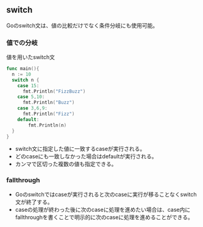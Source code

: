## switch
Goのswitch文は、値の比較だけでなく条件分岐にも使用可能。

### 値での分岐
値を用いたswitch文

```.go
func main(){
  n := 10
  switch n {
    case 15:
      fmt.Println("FizzBuzz")
    case 5,10:
      fmt.Println("Buzz")
    case 3,6,9:
      fmt.Println("Fizz")
    default:
        fmt.Println(n)
  }
}
```

+ switch文に指定した値に一致するcaseが実行される。
+ どのcaseにも一致しなかった場合はdefaultが実行される。
+ カンマで区切った複数の値も指定できる。

### fallthrough
+ Goのswitchではcaseが実行されると次のcaseに実行が移ることなくswitch文が終了する。
+ caseの処理が終わった後に次のcaseに処理を進めたい場合は、case内にfallthroughを書くことで明示的に次のcaseに処理を進めることができる。
